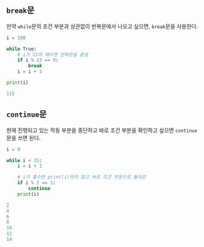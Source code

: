 ## `break`문
만약 `while`문의 조건 부분과 상관없이 반복문에서 나오고 싶으면, `break`문을 사용한다. 
```python
i = 100

while True:
    # i가 23의 배수면 반복문을 끝냄
    if i % 23 == 0:
        break
    i = i + 1

print(i)
```
```python
115
```

## `continue`문
현재 진행되고 있는 작동 부분을 중단하고 바로 조건 부분을 확인하고 싶으면 `continue`문을 쓰면 된다.
```python
i = 0

while i < 15:
    i = i + 1

    # i가 홀수면 print(i)하지 않고 바로 조건 부분으로 돌아감
    if i % 2 == 1:
        continue
    print(i)
```
```python
2
4
6
8
10
12
14
```